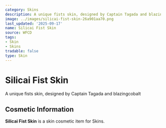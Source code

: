 ```yaml
---
category: Skins
description: A unique fists skin, designed by Captain Tagada and blazingcobalt
image: ../images/silicai-fist-skin-26a901aa70.png
last_updated: '2025-09-17'
name: Silicai Fist Skin
source: WFCD
tags:
- Skin
- Skins
tradable: false
type: Skin
---
```


# Silicai Fist Skin

A unique fists skin, designed by Captain Tagada and blazingcobalt

## Cosmetic Information

**Silicai Fist Skin** is a skin cosmetic item for Skins.

